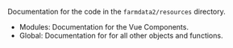 Documentation for the code in the `farmdata2/resources` directory.

* Modules: Documentation for the Vue Components.
* Global: Documentation for for all other objects and functions.